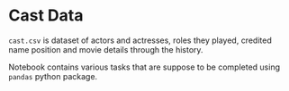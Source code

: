 # Cast Data

`cast.csv` is dataset of actors and actresses, roles they played, credited name position and movie details through the history.

Notebook contains various tasks that are suppose to be completed using `pandas` python package.
